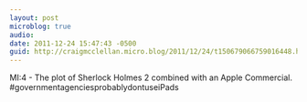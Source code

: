 ```yaml
---
layout: post
microblog: true
audio: 
date: 2011-12-24 15:47:43 -0500
guid: http://craigmcclellan.micro.blog/2011/12/24/t150679066759016448.html
---
```

MI:4 - The plot of Sherlock Holmes 2 combined with an Apple Commercial. #governmentagenciesprobablydontuseiPads

